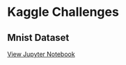 # Kaggle Challenges


## Mnist Dataset

[View Jupyter Notebook](https://nbviewer.jupyter.org/github/evertonjlima/Kaggle/blob/master/Digit-Recognizer/digit-recognizer.ipynb)
